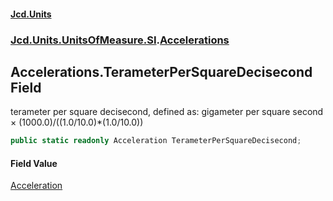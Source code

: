 #### [Jcd.Units](index.md 'index')
### [Jcd.Units.UnitsOfMeasure.SI](Jcd.Units.UnitsOfMeasure.SI.md 'Jcd.Units.UnitsOfMeasure.SI').[Accelerations](Accelerations.md 'Jcd.Units.UnitsOfMeasure.SI.Accelerations')

## Accelerations.TerameterPerSquareDecisecond Field

terameter per square decisecond, defined as: gigameter per square second × (1000.0)/((1.0/10.0)*(1.0/10.0))

```csharp
public static readonly Acceleration TerameterPerSquareDecisecond;
```

#### Field Value
[Acceleration](Acceleration.md 'Jcd.Units.UnitTypes.Acceleration')